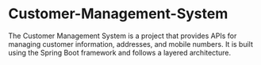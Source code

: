 # Customer-Management-System
The Customer Management System is a project that provides APIs for managing customer information, addresses, and mobile numbers. It is built using the Spring Boot framework and follows a layered architecture.
